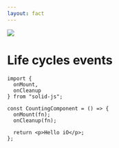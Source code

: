 ```yaml
---
layout: fact
---
```

<img src="images/bar-01.png" class="absolute top-0 left-0" />

# Life cycles events

```ts{all|7|8}
import {
  onMount,
  onCleanup
} from "solid-js";

const CountingComponent = () => {
  onMount(fn);
  onCleanup(fn);

  return <p>Hello iO</p>;
};
```